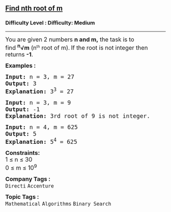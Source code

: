 <h2><a href="https://www.geeksforgeeks.org/problems/find-nth-root-of-m5843/1?page=2&category=Strings,Matrix,Binary%20Search,Searching&difficulty=Easy,Medium&sortBy=submissions">Find nth root of m</a></h2><h3>Difficulty Level : Difficulty: Medium</h3><hr><div class="problems_problem_content__Xm_eO"><p><span style="font-size: 18px;">Y</span><span style="font-size: 18px;">ou are given 2 numbers&nbsp;</span><strong style="font-size: 18px;">n and m,</strong><span style="font-size: 18px;">&nbsp;the task is to find&nbsp;</span><strong style="font-size: 18px;"><sup>n</sup>√m</strong><span style="font-size: 18px;">&nbsp;(n</span><sup>th</sup><span style="font-size: 18px;">&nbsp;root of m).</span>&nbsp;<span style="font-size: 18px;">If the root is not integer then returns <strong>-1</strong>.</span></p>
<p><span style="font-size: 18px;"><strong>Examples :</strong></span></p>
<pre><span style="font-size: 18px;"><strong>Input: </strong>n = 3, m = 27
<strong>Output: </strong>3
<strong>Explanation: </strong>3<sup>3</sup> = 27</span>
</pre>
<pre><span style="font-size: 18px;"><strong style="font-size: 18px;">Input: </strong><span style="font-size: 18px;">n = 3, m = 9
</span><strong style="font-size: 18px;">Output: </strong><span style="font-size: 18px;">-1
</span><strong style="font-size: 18px;">Explanation: </strong><span style="font-size: 18px;">3rd root of 9 is not integer.</span></span></pre>
<pre><span style="font-size: 18px;"><span style="font-size: 18px;"><strong>Input:</strong> n = 4, m = 625
<strong>Output:</strong> 5
<strong>Explanation:</strong> 5<sup>4</sup> = 625</span></span></pre>
<p><span style="font-size: 18px;"><strong>Constraints:</strong><br>1 ≤ n ≤ 30</span><br><span style="font-size: 18px;">0 ≤ m ≤ 10<sup>9</sup></span></p></div><p><span style=font-size:18px><strong>Company Tags : </strong><br><code>Directi</code>&nbsp;<code>Accenture</code>&nbsp;<br><p><span style=font-size:18px><strong>Topic Tags : </strong><br><code>Mathematical</code>&nbsp;<code>Algorithms</code>&nbsp;<code>Binary Search</code>&nbsp;